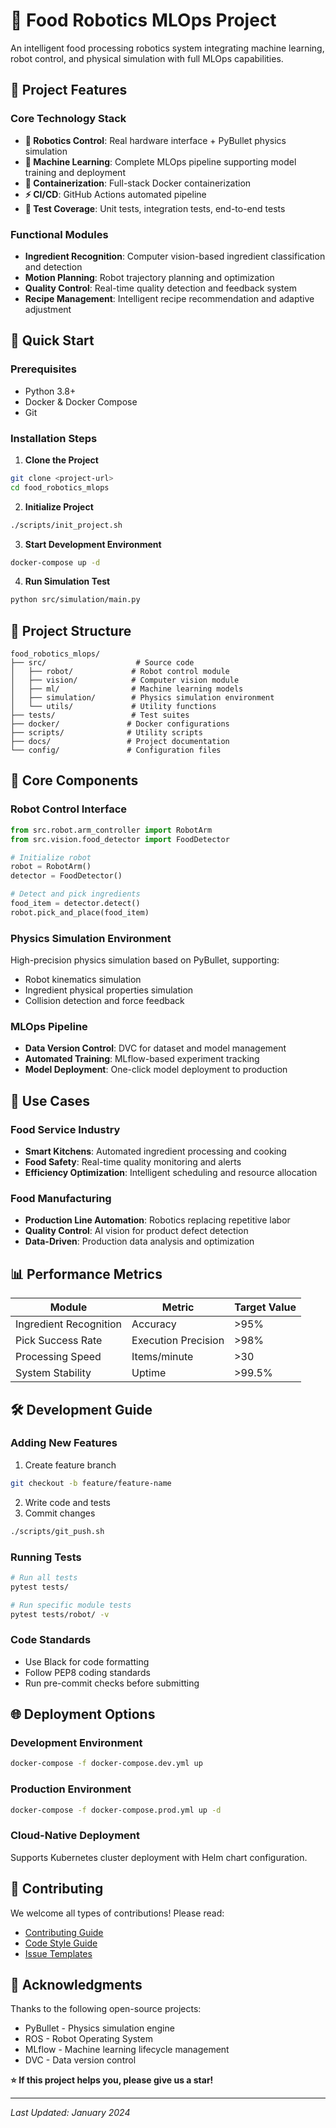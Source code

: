 # 🤖 Food Robotics MLOps Project

An intelligent food processing robotics system integrating machine learning, robot control, and physical simulation with full MLOps capabilities.

## 🌟 Project Features

### Core Technology Stack
- **🤖 Robotics Control**: Real hardware interface + PyBullet physics simulation
- **🧠 Machine Learning**: Complete MLOps pipeline supporting model training and deployment
- **🐳 Containerization**: Full-stack Docker containerization
- **⚡ CI/CD**: GitHub Actions automated pipeline
- **🧪 Test Coverage**: Unit tests, integration tests, end-to-end tests

### Functional Modules
- **Ingredient Recognition**: Computer vision-based ingredient classification and detection
- **Motion Planning**: Robot trajectory planning and optimization
- **Quality Control**: Real-time quality detection and feedback system
- **Recipe Management**: Intelligent recipe recommendation and adaptive adjustment

## 🚀 Quick Start

### Prerequisites
- Python 3.8+
- Docker & Docker Compose
- Git

### Installation Steps

1. **Clone the Project**
```bash
git clone <project-url>
cd food_robotics_mlops
```

2. **Initialize Project**
```bash
./scripts/init_project.sh
```

3. **Start Development Environment**
```bash
docker-compose up -d
```

4. **Run Simulation Test**
```bash
python src/simulation/main.py
```

## 📁 Project Structure

```
food_robotics_mlops/
├── src/                    # Source code
│   ├── robot/             # Robot control module
│   ├── vision/            # Computer vision module
│   ├── ml/                # Machine learning models
│   ├── simulation/        # Physics simulation environment
│   └── utils/             # Utility functions
├── tests/                 # Test suites
├── docker/               # Docker configurations
├── scripts/              # Utility scripts
├── docs/                 # Project documentation
└── config/               # Configuration files
```

## 🔧 Core Components

### Robot Control Interface
```python
from src.robot.arm_controller import RobotArm
from src.vision.food_detector import FoodDetector

# Initialize robot
robot = RobotArm()
detector = FoodDetector()

# Detect and pick ingredients
food_item = detector.detect()
robot.pick_and_place(food_item)
```

### Physics Simulation Environment
High-precision physics simulation based on PyBullet, supporting:
- Robot kinematics simulation
- Ingredient physical properties simulation
- Collision detection and force feedback

### MLOps Pipeline
- **Data Version Control**: DVC for dataset and model management
- **Automated Training**: MLflow-based experiment tracking
- **Model Deployment**: One-click model deployment to production

## 🎯 Use Cases

### Food Service Industry
- **Smart Kitchens**: Automated ingredient processing and cooking
- **Food Safety**: Real-time quality monitoring and alerts
- **Efficiency Optimization**: Intelligent scheduling and resource allocation

### Food Manufacturing
- **Production Line Automation**: Robotics replacing repetitive labor
- **Quality Control**: AI vision for product defect detection
- **Data-Driven**: Production data analysis and optimization

## 📊 Performance Metrics

| Module | Metric | Target Value |
|--------|--------|--------------|
| Ingredient Recognition | Accuracy | >95% |
| Pick Success Rate | Execution Precision | >98% |
| Processing Speed | Items/minute | >30 |
| System Stability | Uptime | >99.5% |

## 🛠 Development Guide

### Adding New Features
1. Create feature branch
```bash
git checkout -b feature/feature-name
```

2. Write code and tests
3. Commit changes
```bash
./scripts/git_push.sh
```

### Running Tests
```bash
# Run all tests
pytest tests/

# Run specific module tests
pytest tests/robot/ -v
```

### Code Standards
- Use Black for code formatting
- Follow PEP8 coding standards
- Run pre-commit checks before submitting

## 🌐 Deployment Options

### Development Environment
```bash
docker-compose -f docker-compose.dev.yml up
```

### Production Environment
```bash
docker-compose -f docker-compose.prod.yml up -d
```

### Cloud-Native Deployment
Supports Kubernetes cluster deployment with Helm chart configuration.

## 🤝 Contributing

We welcome all types of contributions! Please read:
- [Contributing Guide](docs/CONTRIBUTING.md)
- [Code Style Guide](docs/CODE_STYLE.md)
- [Issue Templates](.github/ISSUE_TEMPLATE/)



## 🙏 Acknowledgments

Thanks to the following open-source projects:
- PyBullet - Physics simulation engine
- ROS - Robot Operating System
- MLflow - Machine learning lifecycle management
- DVC - Data version control



**⭐ If this project helps you, please give us a star!**

---

*Last Updated: January 2024*
